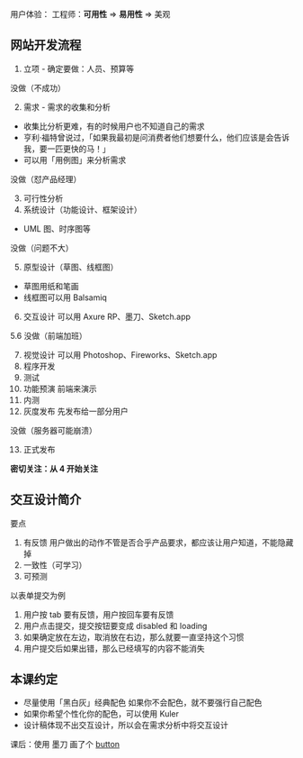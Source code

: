 用户体验：
工程师：**可用性** => **易用性** => 美观

## 网站开发流程

1. 立项 - 确定要做：人员、预算等

没做（不成功）

2. 需求 - 需求的收集和分析

- 收集比分析更难，有的时候用户也不知道自己的需求
- 亨利·福特曾说过，「如果我最初是问消费者他们想要什么，他们应该是会告诉我，要一匹更快的马！」
- 可以用「用例图」来分析需求

没做（怼产品经理）

3. 可行性分析
4. 系统设计（功能设计、框架设计）

- UML 图、时序图等

没做（问题不大）

5. 原型设计（草图、线框图）

- 草图用纸和笔画
- 线框图可以用 Balsamiq

6. 交互设计
   可以用 Axure RP、墨刀、Sketch.app

5.6 没做（前端加班）

7. 视觉设计
   可以用 Photoshop、Fireworks、Sketch.app
8. 程序开发
9. 测试
10. 功能预演
    前端来演示
11. 内测
12. 灰度发布
    先发布给一部分用户

没做（服务器可能崩溃）

13. 正式发布

**密切关注：从 4 开始关注**

## 交互设计简介

要点

1. 有反馈
   用户做出的动作不管是否合乎产品要求，都应该让用户知道，不能隐藏掉
2. 一致性（可学习）
3. 可预测

以表单提交为例

1. 用户按 tab 要有反馈，用户按回车要有反馈
2. 用户点击提交，提交按钮要变成 disabled 和 loading
3. 如果确定放在左边，取消放在右边，那么就要一直坚持这个习惯
4. 用户提交后如果出错，那么已经填写的内容不能消失

## 本课约定

- 尽量使用「黑白灰」经典配色
  如果你不会配色，就不要强行自己配色
- 如果你希望个性化你的配色，可以使用 Kuler
- 设计稿体现不出交互设计，所以会在需求分析中将交互设计

课后：使用 墨刀 画了个 [button](https://modao.cc/workspace/apps/p2C5B8896131538394037820)
